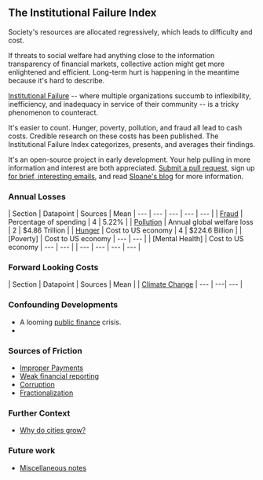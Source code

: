 ## The Institutional Failure Index

Society's resources are allocated regressively, which leads to difficulty and cost. 

If threats to social welfare had anything close to the information transparency of financial markets, collective action might get more enlightened and efficient. Long-term hurt is happening in the meantime because it's hard to describe. 

[Institutional Failure](institutionalfailure.md) -- where multiple organizations succumb to inflexibility, inefficiency, and inadequacy in service of their community -- is a tricky phenomenon to counteract. 

It's easier to count. Hunger, poverty, pollution, and fraud all lead to cash costs. Credible research on these costs has been published. The Institutional Failure Index categorizes, presents, and averages their findings. 

It's an open-source project in early development. Your help pulling in more information and interest are both appreciated. [Submit a pull request](https://github.com/srvo/failure/pulls), sign up [for brief, interesting emails](http://eepurl.com/c-hM25), and read [Sloane's blog](http://srvo.org/) for more information. 

### Annual Losses

| Section | Datapoint | Sources | Mean 
| --- | --- | --- | --- | --- |
| [Fraud](fraud.md) | Percentage of spending | 4 | 5.22% |
| [Pollution](pollution.md) | Annual global welfare loss | 2 | $4.86 Trillion |
| [Hunger](hunger.md) | Cost to US economy | 4 | $224.6 Billion |
| [Poverty] | Cost to US economy | --- | --- |
| [Mental Health] | Cost to US economy | --- | --- |
| --- | --- | --- | --- |

### Forward Looking Costs

| Section | Datapoint | Sources | Mean |
| [Climate Change](climate.md) | --- | ---| --- |

### Confounding Developments

* A looming [public finance](publicfinance.md) crisis.
*    

### Sources of Friction

* [Improper Payments](improper.md)
* [Weak financial reporting](reporting.md)
* [Corruption](corruption.md)
* [Fractionalization](fractionalization.md)

### Further Context 

* [Why do cities grow?](growth.md)

### Future work

* [Miscellaneous notes](misc.md)


